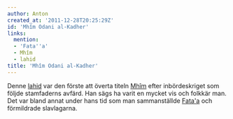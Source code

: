 ```yaml
---
author: Anton
created_at: '2011-12-28T20:25:29Z'
id: 'Mhîm Odani al-Kadher'
links:
  mention:
  - 'Fata''a'
  - Mhîm
  - lahid
title: 'Mhîm Odani al-Kadher'
---
```


Denne [lahid] var den förste att överta titeln [Mhîm] efter inbördeskriget som följde stamfaderns
avfärd. Han sägs ha varit en mycket vis och folkkär man. Det var bland annat under hans tid som man
sammanställde [Fata'a] och förmildrade slavlagarna.

  [lahid]: lahid
  [Mhîm]: Mhîm
  [Fata'a]: Fataa
